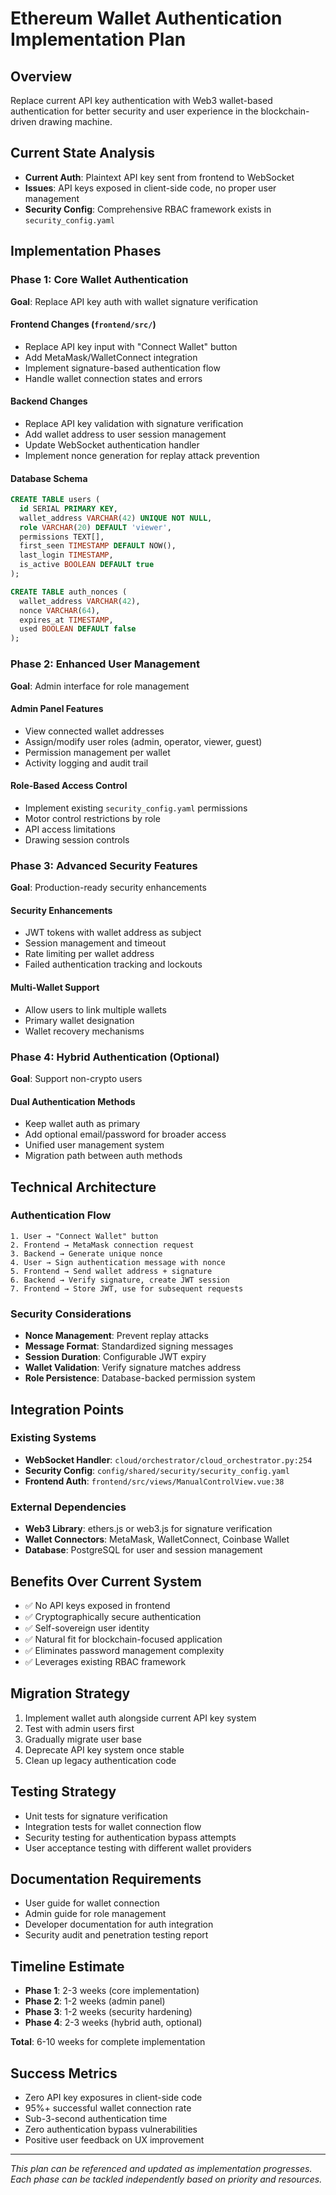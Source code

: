 # Ethereum Wallet Authentication Implementation Plan

## Overview
Replace current API key authentication with Web3 wallet-based authentication for better security and user experience in the blockchain-driven drawing machine.

## Current State Analysis
- **Current Auth**: Plaintext API key sent from frontend to WebSocket
- **Issues**: API keys exposed in client-side code, no proper user management
- **Security Config**: Comprehensive RBAC framework exists in `security_config.yaml`

## Implementation Phases

### Phase 1: Core Wallet Authentication
**Goal**: Replace API key auth with wallet signature verification

#### Frontend Changes (`frontend/src/`)
- Replace API key input with "Connect Wallet" button
- Add MetaMask/WalletConnect integration
- Implement signature-based authentication flow
- Handle wallet connection states and errors

#### Backend Changes
- Replace API key validation with signature verification
- Add wallet address to user session management
- Update WebSocket authentication handler
- Implement nonce generation for replay attack prevention

#### Database Schema
```sql
CREATE TABLE users (
  id SERIAL PRIMARY KEY,
  wallet_address VARCHAR(42) UNIQUE NOT NULL,
  role VARCHAR(20) DEFAULT 'viewer',
  permissions TEXT[],
  first_seen TIMESTAMP DEFAULT NOW(),
  last_login TIMESTAMP,
  is_active BOOLEAN DEFAULT true
);

CREATE TABLE auth_nonces (
  wallet_address VARCHAR(42),
  nonce VARCHAR(64),
  expires_at TIMESTAMP,
  used BOOLEAN DEFAULT false
);
```

### Phase 2: Enhanced User Management
**Goal**: Admin interface for role management

#### Admin Panel Features
- View connected wallet addresses
- Assign/modify user roles (admin, operator, viewer, guest)
- Permission management per wallet
- Activity logging and audit trail

#### Role-Based Access Control
- Implement existing `security_config.yaml` permissions
- Motor control restrictions by role
- API access limitations
- Drawing session controls

### Phase 3: Advanced Security Features
**Goal**: Production-ready security enhancements

#### Security Enhancements
- JWT tokens with wallet address as subject
- Session management and timeout
- Rate limiting per wallet address
- Failed authentication tracking and lockouts

#### Multi-Wallet Support
- Allow users to link multiple wallets
- Primary wallet designation
- Wallet recovery mechanisms

### Phase 4: Hybrid Authentication (Optional)
**Goal**: Support non-crypto users

#### Dual Authentication Methods
- Keep wallet auth as primary
- Add optional email/password for broader access
- Unified user management system
- Migration path between auth methods

## Technical Architecture

### Authentication Flow
```
1. User → "Connect Wallet" button
2. Frontend → MetaMask connection request
3. Backend → Generate unique nonce
4. User → Sign authentication message with nonce
5. Frontend → Send wallet address + signature
6. Backend → Verify signature, create JWT session
7. Frontend → Store JWT, use for subsequent requests
```

### Security Considerations
- **Nonce Management**: Prevent replay attacks
- **Message Format**: Standardized signing messages
- **Session Duration**: Configurable JWT expiry
- **Wallet Validation**: Verify signature matches address
- **Role Persistence**: Database-backed permission system

## Integration Points

### Existing Systems
- **WebSocket Handler**: `cloud/orchestrator/cloud_orchestrator.py:254`
- **Security Config**: `config/shared/security/security_config.yaml`
- **Frontend Auth**: `frontend/src/views/ManualControlView.vue:38`

### External Dependencies
- **Web3 Library**: ethers.js or web3.js for signature verification
- **Wallet Connectors**: MetaMask, WalletConnect, Coinbase Wallet
- **Database**: PostgreSQL for user and session management

## Benefits Over Current System
- ✅ No API keys exposed in frontend
- ✅ Cryptographically secure authentication
- ✅ Self-sovereign user identity
- ✅ Natural fit for blockchain-focused application
- ✅ Eliminates password management complexity
- ✅ Leverages existing RBAC framework

## Migration Strategy
1. Implement wallet auth alongside current API key system
2. Test with admin users first
3. Gradually migrate user base
4. Deprecate API key system once stable
5. Clean up legacy authentication code

## Testing Strategy
- Unit tests for signature verification
- Integration tests for wallet connection flow
- Security testing for authentication bypass attempts
- User acceptance testing with different wallet providers

## Documentation Requirements
- User guide for wallet connection
- Admin guide for role management
- Developer documentation for auth integration
- Security audit and penetration testing report

## Timeline Estimate
- **Phase 1**: 2-3 weeks (core implementation)
- **Phase 2**: 1-2 weeks (admin panel)
- **Phase 3**: 1-2 weeks (security hardening)
- **Phase 4**: 2-3 weeks (hybrid auth, optional)

**Total**: 6-10 weeks for complete implementation

## Success Metrics
- Zero API key exposures in client-side code
- 95%+ successful wallet connection rate
- Sub-3-second authentication time
- Zero authentication bypass vulnerabilities
- Positive user feedback on UX improvement

---

*This plan can be referenced and updated as implementation progresses. Each phase can be tackled independently based on priority and resources.*
